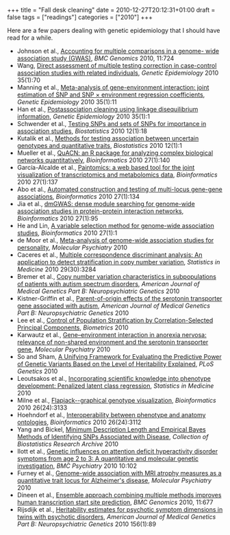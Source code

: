 +++
title = "Fall desk cleaning"
date = 2010-12-27T20:12:31+01:00
draft = false
tags = ["readings"]
categories = ["2010"]
+++

Here are a few papers dealing with genetic epidemiology that I should have read for a while.

<!--more-->

- Johnson et al., [Accounting for multiple comparisons in a genome- wide association study (GWAS)](http://www.biomedcentral.com/1471-2164/11/724), *BMC Genomics* 2010, 11:724
- Wang, [Direct assessment of multiple testing correction in case-control association studies with related individuals](http://dx.doi.org/10.1002%2Fgepi.20555), *Genetic Epidemiology* 2010 35(1):70
- Manning et al., [Meta-analysis of gene-environment interaction: joint estimation of SNP and SNP × environment regression coefficients](http://dx.doi.org/10.1002%2Fgepi.20546), *Genetic Epidemiology* 2010 35(1):11
- Han et al., [Postassociation cleaning using linkage disequilibrium information](http://dx.doi.org/10.1002%2Fgepi.20544), *Genetic Epidemiology* 2010 35(1):1
- Schwender et al., [Testing SNPs and sets of SNPs for importance in association studies](http://biostatistics.oxfordjournals.org/content/12/1/18.short?rss=1), *Biostatistics* 2010 12(1):18
- Kutalik et al., [Methods for testing association between uncertain genotypes and quantitative traits](http://biostatistics.oxfordjournals.org/content/12/1/1.short?rss=1), *Biostatistics* 2010 12(1):1
- Mueller et al., [QuACN: an R package for analyzing complex biological networks quantitatively](http://bioinformatics.oxfordjournals.org/content/27/1/140.short?rss=1), *Bioinformatics* 2010 27(1):140
- García-Alcalde et al., [Paintomics: a web based tool for the joint visualization of transcriptomics and metabolomics data](http://bioinformatics.oxfordjournals.org/content/27/1/137.short?rss=1), *Bioinformatics* 2010 27(1):137 
- Abo et al., [Automated construction and testing of multi-locus gene-gene associations](http://bioinformatics.oxfordjournals.org/content/27/1/134.short?rss=1), *Bioinformatics* 2010 27(1):134
- Jia et al., [dmGWAS: dense module searching for genome-wide association studies in protein-protein interaction networks](http://bioinformatics.oxfordjournals.org/content/27/1/95.short?rss=1), *Bioinformatics* 2010 27(1):95
- He and Lin, [A variable selection method for genome-wide association studies](http://bioinformatics.oxfordjournals.org/content/27/1/1.short?rss=1), *Bioinformatics* 2010 27(1):1
- de Moor et al., [Meta-analysis of genome-wide association studies for personality](http://www.nature.com/mp/journal/vaop/ncurrent/full/mp2010128a.html), *Molecular Psychiatry* 2010
- Caceres et al., [Multiple correspondence discriminant analysis: An application to detect stratification in copy number variation](http://onlinelibrary.wiley.com/doi/10.1002/sim.3890/abstract), *Statistics in Medicine* 2010 29(30):3284
- Bremer et al., [Copy number variation characteristics in subpopulations of patients with autism spectrum disorders](http://onlinelibrary.wiley.com/doi/10.1002/ajmg.b.31142/abstract), *American Journal of Medical Genetics Part B: Neuropsychiatric Genetics* 2010
- Kistner-Griffin et al., [Parent-of-origin effects of the serotonin transporter gene associated with autism](http://onlinelibrary.wiley.com/doi/10.1002/ajmg.b.31146/abstract), *American Journal of Medical Genetics Part B: Neuropsychiatric Genetics* 2010
- Lee et al., [Control of Population Stratification by Correlation-Selected Principal Components](http://onlinelibrary.wiley.com/doi/10.1111/j.1541-0420.2010.01520.x/abstract), *Biometrics* 2010
- Karwautz et al., [Gene–environment interaction in anorexia nervosa: relevance of non-shared environment and the serotonin transporter gene](http://www.nature.com/mp/journal/vaop/ncurrent/full/mp2010125a.html), *Molecular Psychiatry* 2010
- So and Sham, [A Unifying Framework for Evaluating the Predictive Power of Genetic Variants Based on the Level of Heritability Explained](http://www.plosgenetics.org/article/info%3Adoi%2F10.1371%2Fjournal.pgen.1001230), *PLoS Genetics* 2010
- Leoutsakos et al., [Incorporating scientific knowledge into phenotype development: Penalized latent class regression](http://onlinelibrary.wiley.com/doi/10.1002/sim.4137/abstract), *Statistics in Medicine* 2010
- Milne et al., [Flapjack--graphical genotype visualization](http://bioinformatics.oxfordjournals.org/content/26/24/3133.short?rss=1), *Bioinformatics* 2010 26(24):3133
- Hoehndorf et al., [Interoperability between phenotype and anatomy ontologies](http://bioinformatics.oxfordjournals.org/content/26/24/3112.short?rss=1), *Bioinformatics* 2010 26(24):3112
- Yang and Bickel, [Minimum Description Length and Empirical Bayes Methods of Identifying SNPs Associated with Disease](http://biostats.bepress.com/cobra/ps/art74/), *Collection of Biostatistics Research Archive* 2010
- Ilott et al., [Genetic influences on attention deficit hyperactivity disorder symptoms from age 2 to 3: A quantitative and molecular genetic investigation](http://www.biomedcentral.com/1471-244X/10/102), *BMC Psychiatry* 2010 10:102
- Furney et al., [Genome-wide association with MRI atrophy measures as a quantitative trait locus for Alzheimer's disease](http://www.nature.com/mp/journal/vaop/ncurrent/full/mp2010123a.html), *Molecular Psychiatry* 2010
- Dineen et al., [Ensemble approach combining multiple methods improves human transcription start site prediction](http://www.biomedcentral.com/1471-2164/11/677), *BMC Genomics* 2010, 11:677
- Rijsdijk et al., [Heritability estimates for psychotic symptom dimensions in twins with psychotic disorders](http://onlinelibrary.wiley.com/doi/10.1002/ajmg.b.31145/abstract), *American Journal of Medical Genetics Part B: Neuropsychiatric Genetics* 2010 156(1):89
